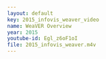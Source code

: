 ```yaml
---
layout: default
key: 2015_infovis_weaver_video
name: WeaVER Overview
year: 2015
youtube-id: Egl_z6oF1oI
file: 2015_infovis_weaver.m4v
---
```

